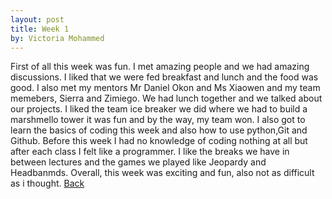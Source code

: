 ```yaml
---
layout: post
title: Week 1
by: Victoria Mohammed
---
```


First of all this week was fun. I met amazing people and we had amazing discussions. I liked that we were fed breakfast and lunch and the food was good. I also met my mentors Mr Daniel Okon and Ms Xiaowen and my team memebers, Sierra and Zimiego. We had lunch together and we talked about our projects. I liked the team ice breaker we did where we had to build a marshmello tower it was fun and by the way, my team won. I also got to learn the basics of coding this week and also how to use python,Git and Github. Before this week I had no knowledge of coding nothing at all but after each class I felt like a programmer. I like the breaks we have in between lectures and the games we played like Jeopardy and Headbanmds. Overall, this week was exciting and fun, also not as difficult as i thought.
[Back](./)
